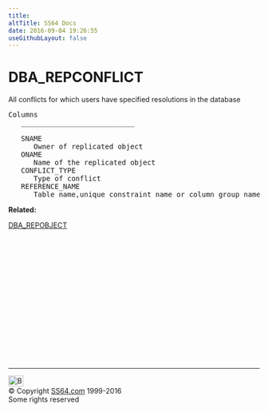 ```yaml
---
title:
altTitle: SS64 Docs
date: 2016-09-04 19:26:55
useGithubLayout: false
---
```

<!-- #BeginLibraryItem "/Library/head_orad.lbi" --><!-- #EndLibraryItem --><h1>DBA_REPCONFLICT </h1><p> All conflicts for which users have specified resolutions in the database </p> 
 
<pre>Columns
   ___________________________
 
   SNAME
      Owner of replicated object
   ONAME
      Name of the replicated object
   CONFLICT_TYPE
      Type of conflict
   REFERENCE_NAME
      Table name,unique constraint name or column group name</pre>
<p><b>Related:</b></p>
<p><a href="DBA_REPOBJECT.html">DBA_REPOBJECT</a></p><!-- #BeginLibraryItem "/Library/foot_orad.lbi" --><p>
<!-- oracle-footer -->
<ins class="adsbygoogle" style="display:inline-block;width:300px;height:250px" data-ad-client="ca-pub-6140977852749469" data-ad-slot="4275490898"></ins>
<script>
(adsbygoogle = window.adsbygoogle || []).push({});
</script></p>
<hr>
<div id="bl" class="footer"><a href="DBA_REPCONFLICT.html#"><img src="../images/top.png" width="30" height="22" alt="Back to the Top"></a></div>
<div id="br" class="footer, tagline">© Copyright <a href="http://ss64.com/">SS64.com</a> 1999-2016<br>
Some rights reserved</div>
<!-- #EndLibraryItem -->

